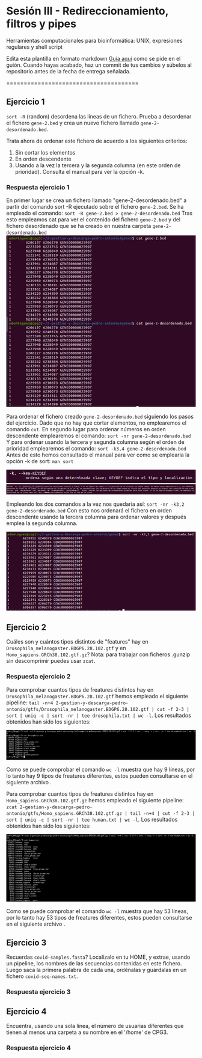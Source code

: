 # Sesión III - Redireccionamiento, filtros y pipes

Herramientas computacionales para bioinformática: UNIX, expresiones regulares y shell script

Edita esta plantilla en formato markdown [Guía aquí](https://guides.github.com/features/mastering-markdown/) como se pide en el guión. 
Cuando hayas acabado, haz un commit de tus cambios y súbelos al repositorio antes de la fecha de entrega señalada. 

======================================


## Ejercicio 1
`sort -R` (random) desordena las líneas de un fichero. Prueba a desordenar el fichero `gene-2.bed` y crea un nuevo fichero llamado `gene-2-desordenado.bed`.

Trata ahora de ordenar este fichero de acuerdo a los siguientes criterios: 
1. Sin cortar los elementos
2. En orden descendente
3. Usando a la vez la tercera y la segunda columna (en este orden de prioridad). Consulta el manual para ver la opción -k. 

### Respuesta ejercicio 1
En primer lugar se crea un fichero llamado "gene-2-desordenado.bed" a partir del comando sort -R ejecutado sobre el fichero `gene-2.bed`. Se ha empleado el comando: 
`sort -R gene-2.bed > gene-2-desordenado.bed`
Tras esto empleamos cat para ver el contenido del fichero `gene-2.bed` y del fichero desordenado que se ha creado en nuestra carpeta `gene-2-desordenado.bed`
![sortR](images/sortR.png)

Para ordenar el fichero creado `gene-2-desordenado.bed` siguiendo los pasos del ejercicio. Dado que no hay que cortar elementos, no emplearemos el comando `cut`. 
En segundo lugar para ordenar números en orden descendente emplearemos el comando:
`sort -nr gene-2-desordenado.bed`
Y para ordenar usando la tercera y segunda columna según el orden de prioridad emplearemos el comando: 
`sort -k3,4 gene-2-desordenado.bed `
Antes de esto hemos consultado el manual para ver como se emplearia la opción -k de sort: 
`man sort`

![manSortK1](images/manSortK1.png)
![manSortK2](images/manSortK2.png)

Empleando los dos comandos a la vez nos quedaría así:
`sort -nr -k3,2 gene-2-desordenado.bed`
Con esto nos ordenará el fichero en orden descendente usándo la tercera columna para ordenar valores y después emplea la segunda columna.
 
![sortNRK](images/sortNRK.PNG)




## Ejercicio 2

Cuáles son y cuántos tipos distintos de "features" hay en `Drosophila_melanogaster.BDGP6.28.102.gtf` y en `Homo_sapiens.GRCh38.102.gtf.gz`? Nota: para trabajar con ficheros .gunzip sin descomprimir puedes usar `zcat`.

### Respuesta ejercicio 2

Para comprobar cuantos tipos de freatures distintos hay en `Drosophila_melanogaster.BDGP6.28.102.gtf` hemos empleado el siguiente pipeline: `tail -n+4 2-gestion-y-descarga-pedro-antonio/gtfs/Drosophila_melanogaster.BDGP6.28.102.gtf | cut -f 2-3 | sort | uniq -c | sort -nr | tee drosophila.txt | wc -l`. Los resultados obtenidos han sido los siguientes:

![freatures-drosophila](images/freatures-drosophila.PNG)

Como se puede comprobar el comando `wc -l` muestra que hay 9 líneas, por lo tanto hay 9 tipos de freatures diferentes, estos pueden consultarse en el siguiente archivo []().

Para comprobar cuantos tipos de freatures distintos hay en `Homo_sapiens.GRCh38.102.gtf.gz` hemos empleado el siguiente pipeline: `zcat 2-gestion-y-descarga-pedro-antonio/gtfs/Homo_sapiens.GRCh38.102.gtf.gz | tail -n+4 | cut -f 2-3 | sort | uniq -c | sort -nr | tee human.txt | wc -l`. Los resultados obtenidos han sido los siguientes:

![freatures-human](images/freatures-human.PNG)

Como se puede comprobar el comando `wc -l` muestra que hay 53 líneas, por lo tanto hay 53 tipos de freatures diferentes, estos pueden consultarse en el siguiente archivo []().

## Ejercicio 3

Recuerdas `covid-samples.fasta`? Localízalo en tu HOME, y extrae, usando un pipeline, los nombres de las secuencias contenidas en este fichero. Luego saca la primera palabra de cada una, ordénalas y guárdalas en un fichero `covid-seq-names.txt`.

### Respuesta ejercicio 3


## Ejercicio 4

Encuentra, usando una sola línea, el número de usuarias diferentes que tienen al menos una carpeta a su nombre en el '/home' de CPG3.

### Respuesta ejercicio 4





